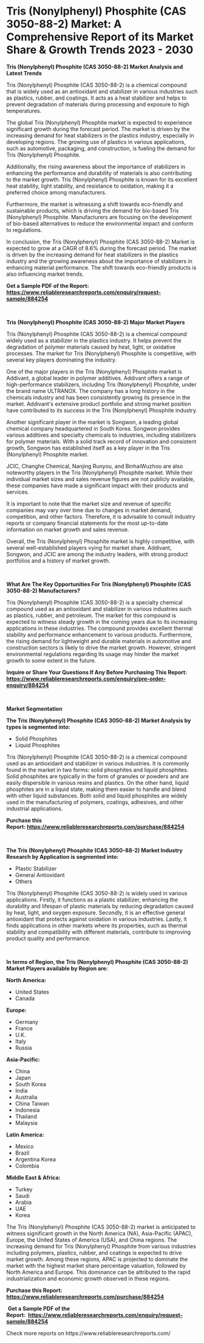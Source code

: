 <p><h1>Tris (Nonylphenyl) Phosphite (CAS 3050-88-2) Market: A Comprehensive Report of its Market Share & Growth Trends 2023 - 2030</h1></p><p><strong>Tris (Nonylphenyl) Phosphite (CAS 3050-88-2) Market Analysis and Latest Trends</strong></p>
<p><p>Tris (Nonylphenyl) Phosphite (CAS 3050-88-2) is a chemical compound that is widely used as an antioxidant and stabilizer in various industries such as plastics, rubber, and coatings. It acts as a heat stabilizer and helps to prevent degradation of materials during processing and exposure to high temperatures.</p><p>The global Tris (Nonylphenyl) Phosphite market is expected to experience significant growth during the forecast period. The market is driven by the increasing demand for heat stabilizers in the plastics industry, especially in developing regions. The growing use of plastics in various applications, such as automotive, packaging, and construction, is fueling the demand for Tris (Nonylphenyl) Phosphite.</p><p>Additionally, the rising awareness about the importance of stabilizers in enhancing the performance and durability of materials is also contributing to the market growth. Tris (Nonylphenyl) Phosphite is known for its excellent heat stability, light stability, and resistance to oxidation, making it a preferred choice among manufacturers.</p><p>Furthermore, the market is witnessing a shift towards eco-friendly and sustainable products, which is driving the demand for bio-based Tris (Nonylphenyl) Phosphite. Manufacturers are focusing on the development of bio-based alternatives to reduce the environmental impact and conform to regulations.</p><p>In conclusion, the Tris (Nonylphenyl) Phosphite (CAS 3050-88-2) Market is expected to grow at a CAGR of 8.6% during the forecast period. The market is driven by the increasing demand for heat stabilizers in the plastics industry and the growing awareness about the importance of stabilizers in enhancing material performance. The shift towards eco-friendly products is also influencing market trends.</p></p>
<p><strong>Get a Sample PDF of the Report:&nbsp; <a href="https://www.reliableresearchreports.com/enquiry/request-sample/884254">https://www.reliableresearchreports.com/enquiry/request-sample/884254</a></strong></p>
<p>&nbsp;</p>
<p><strong>Tris (Nonylphenyl) Phosphite (CAS 3050-88-2) Major Market Players</strong></p>
<p><p>Tris (Nonylphenyl) Phosphite (CAS 3050-88-2) is a chemical compound widely used as a stabilizer in the plastics industry. It helps prevent the degradation of polymer materials caused by heat, light, or oxidative processes. The market for Tris (Nonylphenyl) Phosphite is competitive, with several key players dominating the industry.</p><p>One of the major players in the Tris (Nonylphenyl) Phosphite market is Addivant, a global leader in polymer additives. Addivant offers a range of high-performance stabilizers, including Tris (Nonylphenyl) Phosphite, under the brand name ULTRANOX. The company has a long history in the chemicals industry and has been consistently growing its presence in the market. Addivant's extensive product portfolio and strong market position have contributed to its success in the Tris (Nonylphenyl) Phosphite industry.</p><p>Another significant player in the market is Songwon, a leading global chemical company headquartered in South Korea. Songwon provides various additives and specialty chemicals to industries, including stabilizers for polymer materials. With a solid track record of innovation and consistent growth, Songwon has established itself as a key player in the Tris (Nonylphenyl) Phosphite market.</p><p>JCIC, Changhe Chemical, Nanjing Runyou, and BinhaiWuzhou are also noteworthy players in the Tris (Nonylphenyl) Phosphite market. While their individual market sizes and sales revenue figures are not publicly available, these companies have made a significant impact with their products and services.</p><p>It is important to note that the market size and revenue of specific companies may vary over time due to changes in market demand, competition, and other factors. Therefore, it is advisable to consult industry reports or company financial statements for the most up-to-date information on market growth and sales revenue.</p><p>Overall, the Tris (Nonylphenyl) Phosphite market is highly competitive, with several well-established players vying for market share. Addivant, Songwon, and JCIC are among the industry leaders, with strong product portfolios and a history of market growth.</p></p>
<p>&nbsp;</p>
<p><strong>What Are The Key Opportunities For Tris (Nonylphenyl) Phosphite (CAS 3050-88-2) Manufacturers?</strong></p>
<p><p>Tris (Nonylphenyl) Phosphite (CAS 3050-88-2) is a specialty chemical compound used as an antioxidant and stabilizer in various industries such as plastics, rubber, and petroleum. The market for this compound is expected to witness steady growth in the coming years due to its increasing applications in these industries. The compound provides excellent thermal stability and performance enhancement to various products. Furthermore, the rising demand for lightweight and durable materials in automotive and construction sectors is likely to drive the market growth. However, stringent environmental regulations regarding its usage may hinder the market growth to some extent in the future.</p></p>
<p><strong>Inquire or Share Your Questions If Any Before Purchasing This Report: <a href="https://www.reliableresearchreports.com/enquiry/pre-order-enquiry/884254">https://www.reliableresearchreports.com/enquiry/pre-order-enquiry/884254</a></strong></p>
<p>&nbsp;</p>
<p><strong>Market Segmentation</strong></p>
<p><strong>The Tris (Nonylphenyl) Phosphite (CAS 3050-88-2) Market Analysis by types is segmented into:</strong></p>
<p><ul><li>Solid Phosphites</li><li>Liquid Phosphites</li></ul></p>
<p><p>Tris (Nonylphenyl) Phosphite (CAS 3050-88-2) is a chemical compound used as an antioxidant and stabilizer in various industries. It is commonly found in the market in two forms: solid phosphites and liquid phosphites. Solid phosphites are typically in the form of granules or powders and are easily dispersible in various resins and plastics. On the other hand, liquid phosphites are in a liquid state, making them easier to handle and blend with other liquid substances. Both solid and liquid phosphites are widely used in the manufacturing of polymers, coatings, adhesives, and other industrial applications.</p></p>
<p><strong>Purchase this Report:&nbsp;<a href="https://www.reliableresearchreports.com/purchase/884254">https://www.reliableresearchreports.com/purchase/884254</a></strong></p>
<p>&nbsp;</p>
<p><strong>The Tris (Nonylphenyl) Phosphite (CAS 3050-88-2) Market Industry Research by Application is segmented into:</strong></p>
<p><ul><li>Plastic Stabilizer</li><li>General Antioxidant</li><li>Others</li></ul></p>
<p><p>Tris (Nonylphenyl) Phosphite (CAS 3050-88-2) is widely used in various applications. Firstly, it functions as a plastic stabilizer, enhancing the durability and lifespan of plastic materials by reducing degradation caused by heat, light, and oxygen exposure. Secondly, it is an effective general antioxidant that protects against oxidation in various industries. Lastly, it finds applications in other markets where its properties, such as thermal stability and compatibility with different materials, contribute to improving product quality and performance.</p></p>
<p>&nbsp;</p>
<p><strong>In terms of Region, the Tris (Nonylphenyl) Phosphite (CAS 3050-88-2) Market Players available by Region are:</strong></p>
<p>
    <p> <strong> North America: </strong>
        <ul>
            <li>United States</li>
            <li>Canada</li>
        </ul>
        </p> 
    <p> <strong> Europe: </strong>
        <ul>
            <li>Germany</li>
            <li>France</li>
            <li>U.K.</li>
            <li>Italy</li>
            <li>Russia</li>
        </ul>
        </p> 
    <p> <strong> Asia-Pacific: </strong>
        <ul>
            <li>China</li>
            <li>Japan</li>
            <li>South Korea</li>
            <li>India</li>
            <li>Australia</li>
            <li>China Taiwan</li>
            <li>Indonesia</li>
            <li>Thailand</li>
            <li>Malaysia</li>
        </ul>
        </p> 
    <p> <strong> Latin America: </strong>
        <ul>
            <li>Mexico</li>
            <li>Brazil</li>
            <li>Argentina Korea</li>
            <li>Colombia</li>
        </ul>
        </p> 
    <p> <strong> Middle East & Africa: </strong>
        <ul>
            <li>Turkey</li>
            <li>Saudi</li>
            <li>Arabia</li>
            <li>UAE</li>
            <li>Korea</li>
        </ul>
    </p>
    </p>
<p><p>The Tris (Nonylphenyl) Phosphite (CAS 3050-88-2) market is anticipated to witness significant growth in the North America (NA), Asia-Pacific (APAC), Europe, the United States of America (USA), and China regions. The increasing demand for Tris (Nonylphenyl) Phosphite from various industries including polymers, plastics, rubber, and coatings is expected to drive market growth. Among these regions, APAC is projected to dominate the market with the highest market share percentage valuation, followed by North America and Europe. This dominance can be attributed to the rapid industrialization and economic growth observed in these regions.</p></p>
<p><strong>Purchase this Report: <a href="https://www.reliableresearchreports.com/purchase/884254">https://www.reliableresearchreports.com/purchase/884254</a></strong></p>
<p>&nbsp;<strong>Get a Sample PDF of the Report:&nbsp;&nbsp;<a href="https://www.reliableresearchreports.com/enquiry/request-sample/884254">https://www.reliableresearchreports.com/enquiry/request-sample/884254</a></strong></p>
<p><strong></strong></p>
<p>Check more reports on https://www.reliableresearchreports.com/</p>